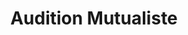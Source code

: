 ---
title: "Audition Mutualiste"
url: /bedarieux/audition-mutualiste/
shop: les appareils auditifs
---